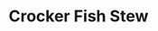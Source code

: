 ---
title: Crocker Fish Stew
description: Croker fish, tomatoes, bell pepper, onion, ginger, seasoning cubes...
featured-image: /uploads/asun.jpg
theme: Soups
---